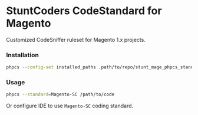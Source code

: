 # StuntCoders CodeStandard for Magento
Customized CodeSniffer ruleset for Magento 1.x projects.

### Installation
```sh
phpcs --config-set installed_paths .path/to/repo/stunt_mage_phpcs_standard/
```

### Usage
```sh
phpcs --standard=Magento-SC /path/to/code
```
Or configure IDE to use `Magento-SC` coding standard.